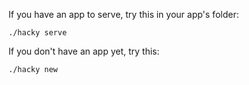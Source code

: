 If you have an app to serve, try this in your app's folder:

	./hacky serve

If you don't have an app yet, try this:

	./hacky new
